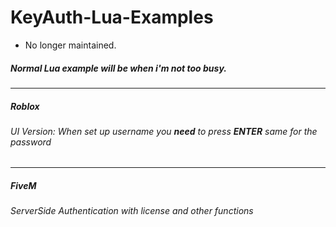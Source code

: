 # KeyAuth-Lua-Examples

- No longer maintained.

##### Normal Lua example will be when i'm not too busy.

-------------------
##### Roblox

###### UI Version: When set up username you **need** to press **ENTER** same for the password

-------------------
##### FiveM

###### ServerSide Authentication with license and other functions
